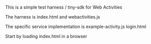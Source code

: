 
This is a simple test harness / tiny-sdk for Web Activities

The harness is index.html and webactivities.js

The specific service implementation is
    example-activity.js
    login.html

Start by loading index.html in a browser